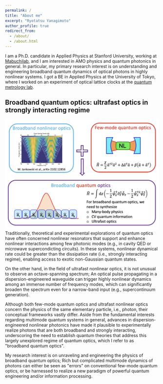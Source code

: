 ```yaml
---
permalink: /
title: "About me"
excerpt: "Ryotatsu Yanagimoto"
author_profile: true
redirect_from: 
  - /about/
  - /about.html
---
```

I am a Ph.D. candidate in Applied Physics at Stanford University, working at <a href="https://mabuchilab.org">Mabuchilab</a>, and I am interested in AMO physics and quantum photonics in general. In particular, my primary research interest is on understanding and engineering broadband quantum dynamics of optical photons in highly nonlinear systems. I got a BE in Applied Physics at the University of Tokyo, where I worked on an experiment of optical lattice clocks at the <a href="http://www.amo.t.u-tokyo.ac.jp/e_index.html">quantum metrology lab</a>.

Broadband quantum optics: ultrafast optics in strongly interacting regime
---
![Broadband quantum optics](../images/broadbandquantumoptics.png)
Traditionally, theoretical and experimental explorations of quantum optics have often concerned nonlinear resonators that support and enhance nonlinear interactions among few photonic modes (e.g., in cavity QED or microwave supercondicting circuits). In these systems, nonlinear dynamical rate could be greater than the dissipation rate (i.e., strongly interacting regime), enabling access to exotic non-Gaussian quantum states.

On the other hand, in the field of ultrafast nonlinear optics, it is not unusual to observe an octave-spanning spectrum; An optical pulse propagating in a dispersion-engineered waveguide can trigger highly nonlinear dynamics among an immense number of frequency modes, which can significantly broaden the spectrum even for a narrow-band input (e.g., supercontinuum generation).

Although both few-mode quantum optics and ultrafast nonlinear optics concern the physics of the same elementary particle, i.e., photon, their conceptual frameworks vastly differ. Aside from the fundamental interests regarding multimode quantum systems in general, advances in dispersion-engineered nonlinear photonics have made it plausible to experimentally realize photons that are both broadband and strongly interacting, underscoring the need to establish quantum theories that address this largely unexplored regime of quantum optics, which I refer to as "broadband quantum optics".

My research interest is on unraveling and engineering the physics of broadband quantum optics; Rich but complicated multimode dynamics of photons can either be seen as "errors" on conventional few-mode quantum optics, or be harnessed to realize a new paradigm of powerful quantum engineering and/or information processing.
